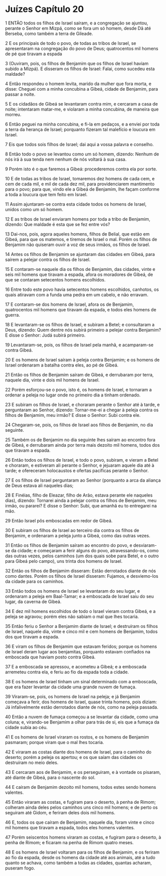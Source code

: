 # Juízes Capítulo 20

1	ENTÃO todos os filhos de Israel saíram, e a congregação se ajuntou, perante o Senhor em Mizpá, como se fora um só homem, desde Dã até Berseba, como também a terra de Gileade.

2	E os principais de todo o povo, de todas as tribos de Israel, se apresentaram na congregação do povo de Deus; quatrocentos mil homens de pé que tiravam a espada

3	(Ouviram, pois, os filhos de Benjamim que os filhos de Israel haviam subido a Mizpá). E disseram os filhos de Israel: Falai, como sucedeu esta maldade?

4	Então respondeu o homem levita, marido da mulher que fora morta, e disse: Cheguei com a minha concubina a Gibeá, cidade de Benjamim, para passar a noite.

5	E os cidadãos de Gibeá se levantaram contra mim, e cercaram a casa de noite; intentaram matar-me, e violaram a minha concubina, de maneira que morreu.

6	Então peguei na minha concubina, e fi-la em pedaços, e a enviei por toda a terra da herança de Israel; porquanto fizeram tal malefício e loucura em Israel.

7	Eis que todos sois filhos de Israel; dai aqui a vossa palavra e conselho.

8	Então todo o povo se levantou como um só homem, dizendo: Nenhum de nós irá à sua tenda nem nenhum de nós voltará à sua casa.

9	Porém isto é o que faremos a Gibeá: procederemos contra ela por sorte.

10	E de todas as tribos de Israel, tomaremos dez homens de cada cem, e cem de cada mil, e mil de cada dez mil, para providenciarem mantimento para o povo; para que, vindo ele a Gibeá de Benjamim, lhe façam conforme a toda a loucura que tem feito em Israel.

11	Assim ajuntaram-se contra esta cidade todos os homens de Israel, unidos como um só homem.

12	E as tribos de Israel enviaram homens por toda a tribo de Benjamim, dizendo: Que maldade é esta que se fez entre vós?

13	Dai-nos, pois, agora aqueles homens, filhos de Belial, que estão em Gibeá, para que os matemos, e tiremos de Israel o mal. Porém os filhos de Benjamim não quiseram ouvir a voz de seus irmãos, os filhos de Israel.

14	Antes os filhos de Benjamim se ajuntaram das cidades em Gibeá, para saírem a pelejar contra os filhos de Israel.

15	E contaram-se naquele dia os filhos de Benjamim, das cidades, vinte e seis mil homens que tiravam a espada, afora os moradores de Gibeá, de que se contaram setecentos homens escolhidos.

16	Entre todo este povo havia setecentos homens escolhidos, canhotos, os quais atiravam com a funda uma pedra em um cabelo, e não erravam.

17	E contaram-se dos homens de Israel, afora os de Benjamim, quatrocentos mil homens que tiravam da espada, e todos eles homens de guerra.

18	E levantaram-se os filhos de Israel, e subiram a Betel; e consultaram a Deus, dizendo: Quem dentre nós subirá primeiro a pelejar contra Benjamim? E disse o Senhor: Judá subirá primeiro.

19	Levantaram-se, pois, os filhos de Israel pela manhã, e acamparam-se contra Gibeá.

20	E os homens de Israel saíram à peleja contra Benjamim; e os homens de Israel ordenaram a batalha contra eles, ao pé de Gibeá.

21	Então os filhos de Benjamim saíram de Gibeá, e derrubaram por terra, naquele dia, vinte e dois mil homens de Israel.

22	Porém esforçou-se o povo, isto é, os homens de Israel, e tornaram a ordenar a peleja no lugar onde no primeiro dia a tinham ordenado.

23	E subiram os filhos de Israel, e choraram perante o Senhor até à tarde, e perguntaram ao Senhor, dizendo: Tornar-me-ei a chegar à peleja contra os filhos de Benjamim, meu irmão? E disse o Senhor: Subi contra ele.

24	Chegaram-se, pois, os filhos de Israel aos filhos de Benjamim, no dia seguinte.

25	Também os de Benjamim no dia seguinte lhes saíram ao encontro fora de Gibeá, e derrubaram ainda por terra mais dezoito mil homens, todos dos que tiravam a espada.

26	Então todos os filhos de Israel, e todo o povo, subiram, e vieram a Betel e choraram, e estiveram ali perante o Senhor, e jejuaram aquele dia até à tarde; e ofereceram holocaustos e ofertas pacíficas perante o Senhor.

27	E os filhos de Israel perguntaram ao Senhor (porquanto a arca da aliança de Deus estava ali naqueles dias;

28	E Finéias, filho de Eleazar, filho de Arão, estava perante ele naqueles dias), dizendo: Tornarei ainda a pelejar contra os filhos de Benjamim, meu irmão, ou pararei? E disse o Senhor: Subi, que amanhã eu to entregarei na mão.

29	Então Israel pôs emboscadas em redor de Gibeá.

30	E subiram os filhos de Israel ao terceiro dia contra os filhos de Benjamim, e ordenaram a peleja junto a Gibeá, como das outras vezes.

31	Então os filhos de Benjamim saíram ao encontro do povo, e desviaram-se da cidade; e começaram a ferir alguns do povo, atravessando-os, como das outras vezes, pelos caminhos (um dos quais sobe para Betel, e o outro para Gibeá pelo campo), uns trinta dos homens de Israel.

32	Então os filhos de Benjamim disseram: Estão derrotados diante de nós como dantes. Porém os filhos de Israel disseram: Fujamos, e desviemo-los da cidade para os caminhos.

33	Então todos os homens de Israel se levantaram do seu lugar, e ordenaram a peleja em Baal-Tamar; e a emboscada de Israel saiu do seu lugar, da caverna de Gibeá.

34	E dez mil homens escolhidos de todo o Israel vieram contra Gibeá, e a peleja se agravou; porém eles não sabiam o mal que lhes tocaria.

35	Então feriu o Senhor a Benjamim diante de Israel; e destruíram os filhos de Israel, naquele dia, vinte e cinco mil e cem homens de Benjamim, todos dos que tiravam a espada.

36	E viram os filhos de Benjamim que estavam feridos; porque os homens de Israel deram lugar aos benjamitas, porquanto estavam confiados na emboscada que haviam posto contra Gibeá.

37	E a emboscada se apressou, e acometeu a Gibeá; e a emboscada arremeteu contra ela, e feriu ao fio da espada toda a cidade.

38	E os homens de Israel tinham um sinal determinado com a emboscada, que era fazer levantar da cidade uma grande nuvem de fumaça.

39	Viraram-se, pois, os homens de Israel na peleja; e já Benjamim começava a ferir, dos homens de Israel, quase trinta homens, pois diziam: Já infalivelmente estão derrotados diante de nós, como na peleja passada.

40	Então a nuvem de fumaça começou a se levantar da cidade, como uma coluna; e, virando-se Benjamim a olhar para trás de si, eis que a fumaça da cidade subia ao céu.

41	E os homens de Israel viraram os rostos, e os homens de Benjamim pasmaram; porque viram que o mal lhes tocaria.

42	E viraram as costas diante dos homens de Israel, para o caminho do deserto; porém a peleja os apertou; e os que saíam das cidades os destruíram no meio deles.

43	E cercaram aos de Benjamim, e os perseguiram, e à vontade os pisaram, até diante de Gibeá, para o nascente do sol.

44	E caíram de Benjamim dezoito mil homens, todos estes sendo homens valentes.

45	Então viraram as costas, e fugiram para o deserto, à penha de Rimom; colheram ainda deles pelos caminhos uns cinco mil homens; e de perto os seguiram até Gidom, e feriram deles dois mil homens.

46	E, todos os que caíram de Benjamim, naquele dia, foram vinte e cinco mil homens que tiravam a espada, todos eles homens valentes.

47	Porém seiscentos homens viraram as costas, e fugiram para o deserto, à penha de Rimom; e ficaram na penha de Rimom quatro meses.

48	E os homens de Israel voltaram para os filhos de Benjamim, e os feriram ao fio da espada, desde os homens da cidade até aos animais, até a tudo quanto se achava, como também a todas as cidades, quantas acharam, puseram fogo.

